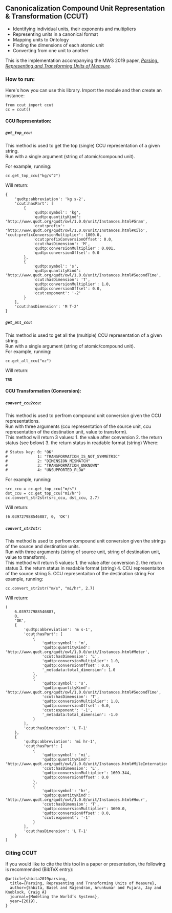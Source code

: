 ## Canonicalization Compound Unit Representation & Transformation (CCUT)
- Identifying individual units, their exponents and multipliers
- Representing units in a canonical format
- Mapping units to Ontology
- Finding the dimensions of each atomic unit
- Converting from one unit to another

This is the implementation accompanying the MWS 2019 paper, [_Parsing, Representing and Transforming Units of Measure_](https://www.momacs.pitt.edu/wp-content/uploads/2019/05/Parsing-Representing-and-Transforming-Units-of-Measure.pdf).


### How to run:
Here's how you can use this library. Import the module and then create an instance:
```
from ccut import ccut
cc = ccut()
```

#### CCU Representation:
##### `get_top_ccu`:
This method is used to get the top (single) CCU representation of a given string.<br />
Run with a single argument (string of atomic/compound unit).<br />

For example, running:
```
cc.get_top_ccu("kg/s^2")
```
Will return:
```
{
    'qudtp:abbreviation': 'kg s-2',
    'ccut:hasPart': [
        {
            'qudtp:symbol': 'kg',
            'qudtp:quantityKind': 'http://www.qudt.org/qudt/owl/1.0.0/unit/Instances.html#Gram',
            'ccut:prefix': 'http://www.qudt.org/qudt/owl/1.0.0/unit/Instances.html#Kilo', 'ccut:prefixConversionMultiplier': 1000.0,
            'ccut:prefixConversionOffset': 0.0,
            'ccut:hasDimension': 'M',
            'qudtp:conversionMultiplier': 0.001,
            'qudtp:conversionOffset': 0.0
        },
        {
            'qudtp:symbol': 's',
            'qudtp:quantityKind': 'http://www.qudt.org/qudt/owl/1.0.0/unit/Instances.html#SecondTime',
            'ccut:hasDimension': 'T',
            'qudtp:conversionMultiplier': 1.0,
            'qudtp:conversionOffset': 0.0,
            'ccut:exponent': '-2'
        }
    ],
    'ccut:hasDimension': 'M T-2'
}
```

##### `get_all_ccu`:
This method is used to get all the (multiple) CCU representation of a given string.<br />
Run with a single argument (string of atomic/compound unit).<br />
For example, running:
```
cc.get_all_ccu("oz")
```
Will return:
```
TBD
```

#### CCU Transformation (Conversion):
##### `convert_ccu2ccu`:
This method is used to perfrom compound unit conversion given the CCU representations.<br />
Run with three arguments (ccu representation of the source unit, ccu representation of the destination unit, value to transform).<br />
This method will return 3 values:
    1. the value after conversion
    2. the return status (see below)
    3. the return status in readable format (string)
Where:
```
# Status key: 0: "OK"
#             1: "TRANSFORMATION_IS_NOT_SYMMETRIC"
#             2: "DIMENSION_MISMATCH"
#             3: "TRANSFORMATION_UNKNOWN"
#             4: "UNSUPPORTED_FLOW"
```
For example, running:
```
src_ccu = cc.get_top_ccu("m/s")
dst_ccu = cc.get_top_ccu("mi/hr")
cc.convert_str2str(src_ccu, dst_ccu, 2.7)
```
Will return:
```
(6.039727988546887, 0, 'OK')
```

##### `convert_str2str`:
This method is used to perfrom compound unit conversion given the strings of the source and destination units.<br />
Run with three arguments (string of source unit, string of destination unit, value to transform).<br />
This method will return 5 values:
    1. the value after conversion
    2. the return status
    3. the return status in readable format (string)
    4. CCU representaiton of the source string
    5. CCU representaiton of the destination string
For example, running:
```
cc.convert_str2str("m/s", "mi/hr", 2.7)
```
Will return:
```
(
    6.039727988546887,
    0,
    'OK',
    {
        'qudtp:abbreviation': 'm s-1',
        'ccut:hasPart': [
            {
                'qudtp:symbol': 'm',
                'qudtp:quantityKind': 'http://www.qudt.org/qudt/owl/1.0.0/unit/Instances.html#Meter',
                'ccut:hasDimension': 'L',
                'qudtp:conversionMultiplier': 1.0,
                'qudtp:conversionOffset': 0.0,
                '_metadata:total_dimension': 1.0
            },
            {
                'qudtp:symbol': 's',
                'qudtp:quantityKind': 'http://www.qudt.org/qudt/owl/1.0.0/unit/Instances.html#SecondTime',
                'ccut:hasDimension': 'T',
                'qudtp:conversionMultiplier': 1.0,
                'qudtp:conversionOffset': 0.0,
                'ccut:exponent': '-1',
                '_metadata:total_dimension': -1.0
            }
        ],
        'ccut:hasDimension': 'L T-1'
    },
    {
        'qudtp:abbreviation': 'mi hr-1',
        'ccut:hasPart': [
            {
                'qudtp:symbol': 'mi',
                'qudtp:quantityKind': 'http://www.qudt.org/qudt/owl/1.0.0/unit/Instances.html#MileInternational',
                'ccut:hasDimension': 'L',
                'qudtp:conversionMultiplier': 1609.344,
                'qudtp:conversionOffset': 0.0
            },
            {
                'qudtp:symbol': 'hr',
                'qudtp:quantityKind': 'http://www.qudt.org/qudt/owl/1.0.0/unit/Instances.html#Hour',
                'ccut:hasDimension': 'T',
                'qudtp:conversionMultiplier': 3600.0,
                'qudtp:conversionOffset': 0.0,
                'ccut:exponent': '-1'
            }
        ],
        'ccut:hasDimension': 'L T-1'
    }
)
```


### Citing CCUT
If you would like to cite the this tool in a paper or presentation, the following is recommended (BibTeX entry):
```
@article{shbita2019parsing,
  title={Parsing, Representing and Transforming Units of Measure},
  author={Shbita, Basel and Rajendran, Arunkumar and Pujara, Jay and Knoblock, Craig A}
  journal={Modeling the World’s Systems},
  year={2019},
}
```